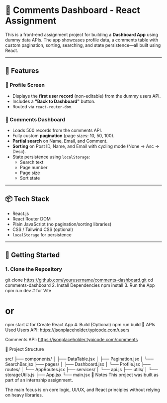 # 🧾 Comments Dashboard - React Assignment

This is a front-end assignment project for building a **Dashboard App** using dummy data APIs. The app showcases profile data, a comments table with custom pagination, sorting, searching, and state persistence—all built using React.

---

## 🚀 Features

### 🔹 Profile Screen
- Displays the **first user record** (non-editable) from the dummy users API.
- Includes a **"Back to Dashboard"** button.
- Routed via `react-router-dom`.

### 🔹 Comments Dashboard
- Loads 500 records from the comments API.
- Fully custom **pagination** (page sizes: 10, 50, 100).
- **Partial search** on Name, Email, and Comment.
- **Sorting** on Post ID, Name, and Email with cycling mode (None → Asc → Desc).
- State persistence using `localStorage`:
  - Search text
  - Page number
  - Page size
  - Sort state

---

## 📦 Tech Stack

- React.js
- React Router DOM
- Plain JavaScript (no pagination/sorting libraries)
- CSS / Tailwind CSS (optional)
- `localStorage` for persistence

---

## 🔧 Getting Started

### 1. Clone the Repository

git clone https://github.com/yourusername/comments-dashboard.git
cd comments-dashboard
2. Install Dependencies
npm install
3. Run the App
npm run dev   # for Vite
# or
npm start     # for Create React App
4. Build (Optional)
npm run build
🔗 APIs Used
Users API: https://jsonplaceholder.typicode.com/users

Comments API: https://jsonplaceholder.typicode.com/comments

📁 Project Structure

src/
├── components/
│   ├── DataTable.jsx
│   ├── Pagination.jsx
│   └── SearchBar.jsx
├── pages/
│   ├── Dashboard.jsx
│   └── Profile.jsx
├── routes/
│   └── AppRoutes.jsx
├── services/
│   └── api.js
├── utils/
│   └── storageUtils.js
├── App.jsx
└── main.jsx
📌 Notes
This project was built as part of an internship assignment.

The main focus is on core logic, UI/UX, and React principles without relying on heavy libraries.
